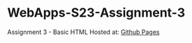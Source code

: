 # WebApps-S23-Assignment-3
Assignment 3 - Basic HTML
Hosted at: [Github Pages](https://44-563-web-apps-s23.github.io/44563-webapps-assignment-3-Kupawaki/)
